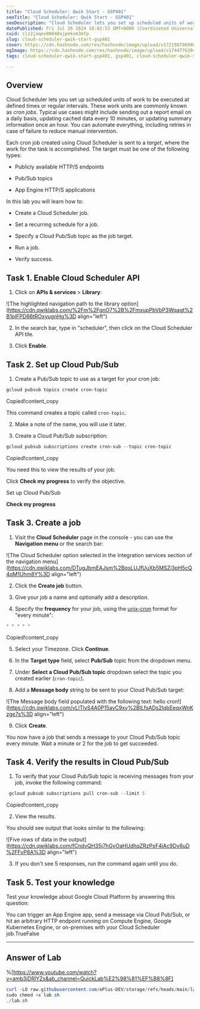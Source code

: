 ```yaml
---
title: "Cloud Scheduler: Qwik Start - GSP401"
seoTitle: "Cloud Scheduler: Qwik Start - GSP401"
seoDescription: "Cloud Scheduler lets you set up scheduled units of work to be executed at defined times or regular intervals. These work units are commonly known as cron jo"
datePublished: Fri Jul 26 2024 10:02:53 GMT+0000 (Coordinated Universal Time)
cuid: clz2jaqex00040ajpekvm3mfp
slug: cloud-scheduler-qwik-start-gsp401
cover: https://cdn.hashnode.com/res/hashnode/image/upload/v1721987969983/7469370e-56b6-4fdb-9579-d7cb5242bda8.png
ogImage: https://cdn.hashnode.com/res/hashnode/image/upload/v1744776394872/33ce2b30-caed-48b6-b343-be8a81696f67.png
tags: cloud-scheduler-qwik-start-gsp401, gsp401, cloud-scheduler-qwik-start

---
```


## **Overview**

Cloud Scheduler lets you set up scheduled units of work to be executed at defined times or regular intervals. These work units are commonly known as *cron jobs*. Typical use cases might include sending out a report email on a daily basis, updating cached data every 10 minutes, or updating summary information once an hour. You can automate everything, including retries in case of failure to reduce manual intervention.

Each cron job created using Cloud Scheduler is sent to a *target*, where the work for the task is accomplished. The target must be one of the following types:

* Publicly available HTTP/S endpoints
    
* Pub/Sub topics
    
* App Engine HTTP/S applications
    

In this lab you will learn how to:

* Create a Cloud Scheduler job.
    
* Set a recurring schedule for a job.
    
* Specify a Cloud Pub/Sub topic as the job target.
    
* Run a job.
    
* Verify success.
    

## **Task 1. Enable Cloud Scheduler API**

1. Click on **APIs & services** &gt; **Library**:
    

![The highlighted navigation path to the library option](https://cdn.qwiklabs.com/%2Fm%2FgnO7%2B%2FmxupPbVbP3Wqagt%2B1plFPD66tROxyugnHg%3D align="left")

2. In the search bar, type in "scheduler", then click on the Cloud Scheduler API tile.
    
3. Click **Enable**.
    

## **Task 2. Set up Cloud Pub/Sub**

1. Create a Pub/Sub topic to use as a target for your cron job:
    

```powershell
gcloud pubsub topics create cron-topic
```

Copied!content\_copy

This command creates a topic called `cron-topic`.

2. Make a note of the name, you will use it later.
    
3. Create a Cloud Pub/Sub subscription:
    

```powershell
gcloud pubsub subscriptions create cron-sub --topic cron-topic
```

Copied!content\_copy

You need this to view the results of your job.

Click **Check my progress** to verify the objective.

Set up Cloud Pub/Sub

**Check my progress**

## **Task 3. Create a job**

1. Visit the **Cloud Scheduler** page in the console - you can use the **Navigation menu** or the search bar:
    

![The Cloud Scheduler option selected in the Integration services section of the navigation menu](https://cdn.qwiklabs.com/DTugJbmEAJsm%2BqsLUJfUuXb5MSZj3pH5cQ4qM1Uhm8Y%3D align="left")

2. Click the **Create job** button.
    
3. Give your job a name and optionally add a description.
    
4. Specify the **frequency** for your job, using the [unix-cron](http://man7.org/linux/man-pages/man5/crontab.5.html) format for "every minute":
    

```powershell
* * * * *
```

Copied!content\_copy

5. Select your Timezone. Click **Continue**.
    
6. In the **Target type** field, select **Pub/Sub** topic from the dropdown menu.
    
7. Under **Select a Cloud Pub/Sub topic** dropdown select the topic you created earlier (`cron-topic`).
    
8. Add a **Message body** string to be sent to your Cloud Pub/Sub target:
    

![The Message body field populated with the following text: hello cron!](https://cdn.qwiklabs.com/vLITlyS4A0P15avC9xy%2BILfsADs2IqbEeqxWnKzge7s%3D align="left")

9. Click **Create**.
    

You now have a job that sends a message to your Cloud Pub/Sub topic every minute. Wait a minute or 2 for the job to get succeeded.

## **Task 4. Verify the results in Cloud Pub/Sub**

1. To verify that your Cloud Pub/Sub topic is receiving messages from your job, invoke the following command:
    

```powershell
 gcloud pubsub subscriptions pull cron-sub --limit 5
```

Copied!content\_copy

2. View the results.
    

You should see output that looks similar to the following:

![Five rows of data in the output](https://cdn.qwiklabs.com/fCndvQH35j7hGyOaHUdhqZRzPxF4iAc9Dv6uD%2FFvP8A%3D align="left")

3. If you don't see 5 responses, run the command again until you do.
    

## **Task 5. Test your knowledge**

Test your knowledge about Google Cloud Platform by answering this question:

You can trigger an App Engine app, send a message via Cloud Pub/Sub, or hit an arbitrary HTTP endpoint running on Compute Engine, Google Kubernetes Engine, or on-premises with your Cloud Scheduler job.TrueFalse

---

## Answer of Lab

%[https://www.youtube.com/watch?v=amb3jDRlYZs&ab_channel=QuickLab%E2%98%81%EF%B8%8F] 

```powershell
curl -LO raw.githubusercontent.com/ePlus-DEV/storage/refs/heads/main/labs/GSP401/lab.sh
sudo chmod +x lab.sh
./lab.sh
```